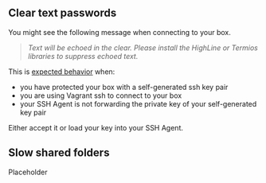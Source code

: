 
## Clear text passwords

You might see the following message when connecting to your box.

> *Text will be echoed in the clear. Please install the HighLine or Termios libraries to suppress echoed text.*

This is [expected behavior](https://github.com/mitchellh/vagrant/issues/3122)
when:

- you have protected your box with a self-generated ssh key pair
- you are using Vagrant ssh to connect to your box
- your SSH Agent is not forwarding the private key of your self-generated key
pair

Either accept it or load your key into your SSH Agent.

## Slow shared folders

Placeholder
